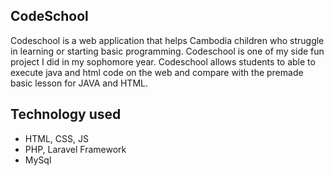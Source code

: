 ## CodeSchool

Codeschool is a web application that helps Cambodia children who struggle in learning or starting basic programming. Codeschool is one of my side fun project I did in my sophomore year. Codeschool allows students to able to execute java and html code on the web and compare with the premade basic lesson for JAVA and HTML.

## Technology used

- HTML, CSS, JS
- PHP, Laravel Framework
- MySql
